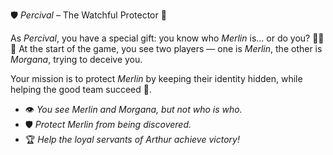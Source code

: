 🛡️ *Percival* – The Watchful Protector 👀

As *Percival*, you have a special gift: you know who *Merlin* is… or do you? 🧙‍♂️👤 At the start of the game, you see two players — one is *Merlin*, the other is *Morgana*, trying to deceive you.  

Your mission is to protect *Merlin* by keeping their identity hidden, while helping the good team succeed 🏰.  

- 👁️ *You see Merlin and Morgana, but not who is who.*  
- 🛡️ *Protect Merlin from being discovered.*  
- 🏆 *Help the loyal servants of Arthur achieve victory!*  

